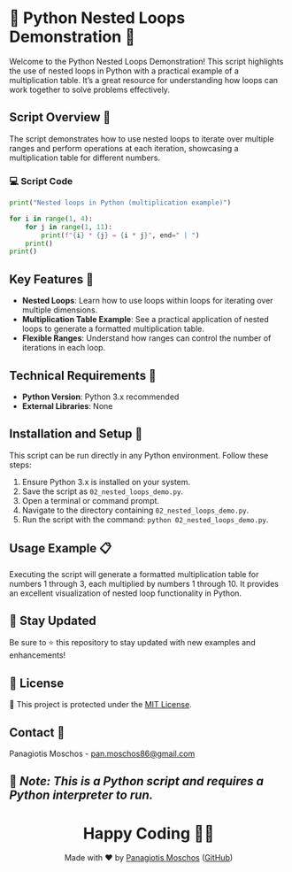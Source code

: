# 🔄 Python Nested Loops Demonstration 🔁

Welcome to the Python Nested Loops Demonstration! This script highlights the use of nested loops in Python with a practical example of a multiplication table. It’s a great resource for understanding how loops can work together to solve problems effectively.

## Script Overview 📘

The script demonstrates how to use nested loops to iterate over multiple ranges and perform operations at each iteration, showcasing a multiplication table for different numbers.

### 💻 Script Code

```python
print("Nested loops in Python (multiplication example)")

for i in range(1, 4):
    for j in range(1, 11):
        print(f"{i} * {j} = {i * j}", end=" | ")
    print()
print()
```

## Key Features 🌟

- **Nested Loops**: Learn how to use loops within loops for iterating over multiple dimensions.
- **Multiplication Table Example**: See a practical application of nested loops to generate a formatted multiplication table.
- **Flexible Ranges**: Understand how ranges can control the number of iterations in each loop.

## Technical Requirements 🔧

- **Python Version**: Python 3.x recommended
- **External Libraries**: None

## Installation and Setup 🚀

This script can be run directly in any Python environment. Follow these steps:

1. Ensure Python 3.x is installed on your system.
2. Save the script as `02_nested_loops_demo.py`.
3. Open a terminal or command prompt.
4. Navigate to the directory containing `02_nested_loops_demo.py`.
5. Run the script with the command: `python 02_nested_loops_demo.py`.

## Usage Example 📋
Executing the script will generate a formatted multiplication table for numbers 1 through 3, each multiplied by numbers 1 through 10. It provides an excellent visualization of nested loop functionality in Python.

## 📢 Stay Updated
Be sure to ⭐ this repository to stay updated with new examples and enhancements!

## 📄 License
🔐 This project is protected under the [MIT License](https://mit-license.org/).


## Contact 📧
Panagiotis Moschos - pan.moschos86@gmail.com

🔗 *Note: This is a Python script and requires a Python interpreter to run.*
---
<h1 align="center">Happy Coding 👨‍💻</h1>

<p align="center">
  Made with ❤️ by <a href="https://www.linkedin.com/in/panagiotis-moschos">Panagiotis Moschos</a> (<a href="https://github.com/pmoschos">GitHub</a>)
</p>